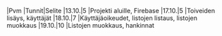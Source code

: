|Pvm   |Tunnit|Selite
|13.10.|5     |Projekti aluille, Firebase
|17.10.|5     |Toiveiden lisäys, käyttäjät
|18.10.|7     |Käyttäjäoikeudet, listojen listaus, listojen muokkaus
|19.10.|10    |Listojen muokkaus, hankinnat
